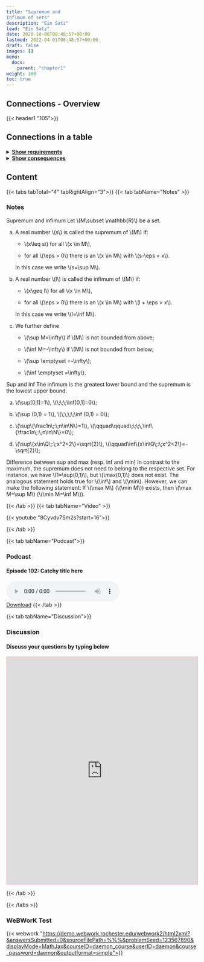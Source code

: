 ```yaml
---
title: "Supremum and
Infimum of sets"
description: "Ein Satz"
lead: "Ein Satz"
date: 2020-10-06T08:48:57+00:00
lastmod: 2022-04-01T08:48:57+00:00
draft: false
images: []
menu:
  docs:
    parent: "chapter1"
weight: 100
toc: true
---
```


## Connections - Overview

{{< header1 "105">}}

## Connections in a table

<details>
<summary><b><u>Show requirements</u></b></summary>
<div class="table-responsive-sm">
<table class="table">
<thead>
  <tr>
    <th scope="col">Concept</th>
    <th scope="col">Content</th>
  </tr>
</thead>
<tbody>

<tr>
<th scope="row"><a href="../../chapter0/001/">Sets</a></th>
<td>Sets are the basic building blocks for a lot of mathematics. In order to rigorously define numbers and doing real analysis, we need to know how to work with sets.</td>
</tr>
        
<tr>
<th scope="row"><a href="../../chapter0/002/">Real Numbers</a></th>
<td>In a real analysis, the real numbers are the largest number set we need. They satisfy axioms that represent the idea of a number line.</td>
</tr>
        
</tbody>
</table>
</div>
</details>

<details>
<summary><b><u>Show consequences</u></b></summary>
<div class="table-responsive-sm">
<table class="table">
<thead>
  <tr>
    <th scope="col">Concept</th>
    <th scope="col">Content</th>
  </tr>
</thead>
<tbody>

<tr>
<th scope="row"><a href="../../chapter1/106/">Completeness</a></th>
<td>Ein Satz</td>
</tr>
        
</tbody>
</table>
</div>
</details>


## Content

{{< tabs tabTotal="4" tabRightAlign="3">}}
{{< tab tabName="Notes" >}}

### Notes 
<div class="Definition">
<p><span>Supremum and infimum</span> Let <span
class="math inline">\(M\subset \mathbb{R}\)</span> be a set.</p>
<ol type="a">
<li><p>A real number <span class="math inline">\(s\)</span> is called
the supremum of <span class="math inline">\(M\)</span> if:</p>
<ul>
<li><p><span class="math inline">\(x\leq s\)</span> for all <span
class="math inline">\(x \in M\)</span>,</p></li>
<li><p>for all <span class="math inline">\(\eps &gt; 0\)</span> there is
an <span class="math inline">\(x \in M\)</span> with <span
class="math inline">\(s-\eps &lt; x\)</span>.</p></li>
</ul>
<p>In this case we write <span class="math inline">\(s=\sup
M\)</span>.</p></li>
<li><p>A real number <span class="math inline">\(l\)</span> is called
the infimum of <span class="math inline">\(M\)</span> if:</p>
<ul>
<li><p><span class="math inline">\(x\geq l\)</span> for all <span
class="math inline">\(x \in M\)</span>,</p></li>
<li><p>for all <span class="math inline">\(\eps &gt; 0\)</span> there is
an <span class="math inline">\(x \in M\)</span> with <span
class="math inline">\(l + \eps &gt; x\)</span>.</p></li>
</ul>
<p>In this case we write <span class="math inline">\(l=\inf
M\)</span>.</p></li>
<li><p>We further define</p>
<ul>
<li><p><span class="math inline">\(\sup M=\infty\)</span> if <span
class="math inline">\(M\)</span> is not bounded from above;</p></li>
<li><p><span class="math inline">\(\inf M=-\infty\)</span> if <span
class="math inline">\(M\)</span> is not bounded from below;</p></li>
<li><p><span class="math inline">\(\sup \emptyset
=-\infty\)</span>;</p></li>
<li><p><span class="math inline">\(\inf
\emptyset  =\infty\)</span>.</p></li>
</ul></li>
</ol>
</div>
<div class="Remember">
<p><span>Sup and Inf</span> The infimum is the greatest lower bound and
the supremum is the lowest upper bound.</p>
</div>
<div class="example">
<ol type="a">
<li><p><span class="math inline">\(\sup[0,1]=1\)</span>, <span
class="math inline">\(\;\;\;\inf[0,1]=0\)</span>;</p></li>
<li><p><span class="math inline">\(\sup (0,1) = 1\)</span>, <span
class="math inline">\(\;\;\;\;\inf (0,1) = 0\)</span>;</p></li>
<li><p><span
class="math inline">\(\sup\{\frac1n\;:\;n\in\N\}=1\)</span>, <span
class="math inline">\(\qquad\qquad\;\;\;\,\inf\{\frac1n\;:\;n\in\N\}=0\)</span>;</p></li>
<li><p><span
class="math inline">\(\sup\{x\in\Q\;:\;x^2&lt;2\}=\sqrt{2}\)</span>,
<span
class="math inline">\(\qquad\inf\{x\in\Q\;:\;x^2&lt;2\}=-\sqrt{2}\)</span>;</p></li>
</ol>
</div>
<div class="Remark">
<p><span>Difference between sup and max (resp. inf and min)</span> In
contrast to the maximum, the supremum does not need to belong to the
respective set. For instance, we have <span
class="math inline">\(1=\sup(0,1)\)</span>, but <span
class="math inline">\(\max(0,1)\)</span> does not exist. The analogous
statement holds true for <span class="math inline">\(\inf\)</span> and
<span class="math inline">\(\min\)</span>. However, we can make the
following statement: If <span class="math inline">\(\max M\)</span>
(<span class="math inline">\(\min M\)</span>) exists, then <span
class="math inline">\(\max M=\sup M\)</span> (<span
class="math inline">\(\min M=\inf M\)</span>).</p>
</div>


{{< /tab >}}
{{< tab tabName="Video" >}}

{{< youtube "8Cyvdv7Sm2s?start=16">}}

{{< /tab >}}


{{< tab tabName="Podcast">}}
<h3>Podcast</h3>
<h4>Episode 102: Catchy title here</h4>
<audio controls>
  <source src="PODCAST_real" type="audio/wav" />
  Your browser does not support the audio element.
</audio>
<br />
<a href="" class="btn btn-primary btn-lg" download="PODCAST_real"
  >Download</a
>
{{< /tab >}}

{{< tab tabName="Discussion">}}

  <h3>Discussion</h3>
  <h4>Discuss your questions by typing below</h4>

  <iframe
    style="border: 2px solid pink"
    class="embed-responsive-item"
    name="embed_readwrite"
    src="https://pads.rz.tuhh.de/p/"
    width="100%"
    height="600"
  ></iframe>

{{< /tab >}}

{{< /tabs >}}


### WeBWorK Test

{{< webwork "https://demo.webwork.rochester.edu/webwork2/html2xml?&answersSubmitted=0&sourceFilePath=%%%&problemSeed=123567890&displayMode=MathJax&courseID=daemon_course&userID=daemon&course_password=daemon&outputformat=simple">}}

